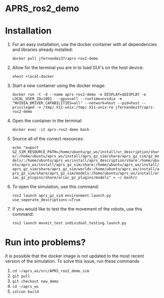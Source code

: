 # APRS_ros2_demo

# Installation

1. For an easy installation, use the docker container with all dependencies and libraries already installed:

    `docker pull jfernandez37/aprs-ros2-demo`

2. Allow for the terminal you are in to load GUI's on the host device:

    `xhost +local:docker`

3. Start a new container using the docker image:

    `docker run -t -d --name aprs-ros2-demo -e DISPLAY=$DISPLAY -e LOCAL_USER_ID=1001  --gpus=all --runtime=nvidia -e "NVIDIA_DRIVER_CAPABILITIES=all" --network=host --pid=host --privileged -v /tmp/.X11-unix:/tmp/.X11-unix:rw jfernandez37/aprs-ros2-demo`

4. Open the container in the terminal:

    `docker exec -it aprs-ros2-demo bash`

5. Source all of the correct resources:

    `echo "export GZ_SIM_RESOURCE_PATH=/home/ubuntu/gz_ws/install/ur_description/share/:/home/ubuntu/aprs_ws/install/aprs_gz_sim/share/aprs_gz_sim/gz_models/:/home/ubuntu/aprs_ws/install/aprs_description/share:/home/ubuntu/aprs_ws/install/aprs_gz_sim/share:/home/ubuntu/aprs_ws/install/aprs_gz_sim/share/aprs_gz_sim/worlds:/home/ubuntu/aprs_ws/install/aprs_gz_sim/share/aprs_gz_sim/models:/home/ubuntu/aprs_ws/install/ariac_gz_plugins/share/ariac_gz_plugins/models" > ~/.bashrc`

6. To open the simulation, use this command:

    `ros2 launch aprs_gz_sim environment.launch.py use_seperate_descriptions:=True`

7. If you would like to test the the movement of the robots, use this command:

    `ros2 launch moveit_test individual_testing.launch.py`

# Run into problems?

It is possible that the docker image is not updated to the most recent version of the simulation. To solve this issue, run these commands

1. `cd ~/aprs_ws/src/APRS_ros2_demo_sim`
2. `git pull`
3. `git checkout new_demo`
4. `cd ~/aprs_ws`
5. `colcon build`
